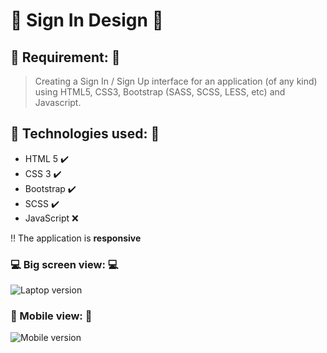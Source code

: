 # :art: Sign In Design :art:

## :bookmark_tabs: Requirement: :bookmark_tabs:

> Creating a Sign In / Sign Up interface for an application (of any kind) using HTML5, CSS3, Bootstrap (SASS, SCSS, LESS, etc) and Javascript.

## :wrench: Technologies used: :wrench:

- HTML 5 :heavy_check_mark:
- CSS 3 :heavy_check_mark:
- Bootstrap :heavy_check_mark:
-  SCSS :heavy_check_mark:
-  JavaScript :x:

:bangbang: The application is **responsive**

### :computer: Big screen view: :computer:

![Laptop version](https://github.com/BaltacMihai/sign-in-design/blob/main/%23forGitReadMe/Laptop.PNG)

### :iphone: Mobile view: :iphone:

![Mobile version](https://github.com/BaltacMihai/sign-in-design/blob/main/%23forGitReadMe/Mobile.PNG)
